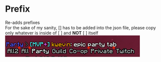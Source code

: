 # Prefix <br>
Re-adds prefixes <br>
For the sake of my sanity, [] has to be added  into the json file, please copy only whatever is inside of [ ] and **NOT** [ ] itself
  ![Image goes here](/assets/prefix.png "prefix fix")